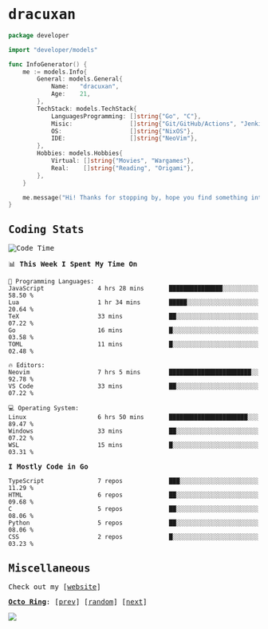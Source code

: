<!-- Banner -->
<!--
<img src="https://i.imgur.com/mz4ym1F.png" style="max-height:550px"/>
-->


<samp>
	
<!-- Coded Intro -->
	
# dracuxan

```go
package developer

import "developer/models"

func InfoGenerator() {
	me := models.Info{
		General: models.General{
			Name:   "dracuxan",
			Age:    21,
		},
		TechStack: models.TechStack{
			LanguagesProgramming: []string{"Go", "C"},
			Misic:                []string{"Git/GitHub/Actions", "Jenkins", "Docker"},
			OS:     			  []string{"NixOS"},
			IDE:                  []string{"NeoVim"},
		},
		Hobbies: models.Hobbies{
			Virtual: []string{"Movies", "Wargames"},
			Real:    []string{"Reading", "Origami"},
		},		
	}

	me.message("Hi! Thanks for stopping by, hope you find something interesting!") 
}
```

## Coding Stats


<!--START_SECTION:waka-->
![Code Time](http://img.shields.io/badge/Code%20Time-433%20hrs%2023%20mins-blue)

📊 **This Week I Spent My Time On** 

```text
💬 Programming Languages: 
JavaScript               4 hrs 28 mins       ███████████████░░░░░░░░░░   58.50 % 
Lua                      1 hr 34 mins        █████░░░░░░░░░░░░░░░░░░░░   20.64 % 
TeX                      33 mins             ██░░░░░░░░░░░░░░░░░░░░░░░   07.22 % 
Go                       16 mins             █░░░░░░░░░░░░░░░░░░░░░░░░   03.58 % 
TOML                     11 mins             █░░░░░░░░░░░░░░░░░░░░░░░░   02.48 % 

🔥 Editors: 
Neovim                   7 hrs 5 mins        ███████████████████████░░   92.78 % 
VS Code                  33 mins             ██░░░░░░░░░░░░░░░░░░░░░░░   07.22 % 

💻 Operating System: 
Linux                    6 hrs 50 mins       ██████████████████████░░░   89.47 % 
Windows                  33 mins             ██░░░░░░░░░░░░░░░░░░░░░░░   07.22 % 
WSL                      15 mins             █░░░░░░░░░░░░░░░░░░░░░░░░   03.31 % 
```

**I Mostly Code in Go** 

```text
TypeScript               7 repos             ███░░░░░░░░░░░░░░░░░░░░░░   11.29 % 
HTML                     6 repos             ██░░░░░░░░░░░░░░░░░░░░░░░   09.68 % 
C                        5 repos             ██░░░░░░░░░░░░░░░░░░░░░░░   08.06 % 
Python                   5 repos             ██░░░░░░░░░░░░░░░░░░░░░░░   08.06 % 
CSS                      2 repos             █░░░░░░░░░░░░░░░░░░░░░░░░   03.23 % 
```




<!--END_SECTION:waka-->

## Miscellaneous

Check out my [[website](https://bynisarg.in/)]

[**Octo Ring**](https://octo-ring.com/):
[[prev](https://octo-ring.com/p/dracuxan/prev)]  [[random](https://octo-ring.com/p/dracuxan/random)]  [[next](https://octo-ring.com/p/dracuxan/next)]

![](https://komarev.com/ghpvc/?username=dracuxan&style=flat-square)

</samp>
